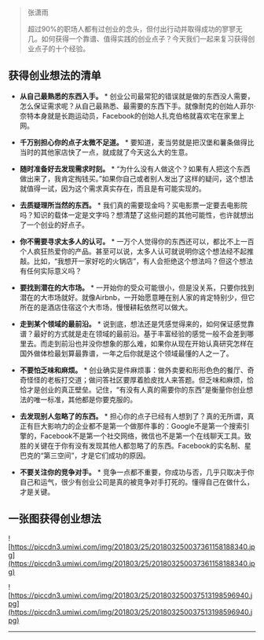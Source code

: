 > 张潇雨
> 
> 超过90%的职场人都有过创业的念头，但付出行动并取得成功的寥寥无几。如何获得一个靠谱、值得实践的创业点子？今天我们一起来复习获得创业点子的十个经验。

## 获得创业想法的清单

* **从自己最熟悉的东西入手。** * 创业公司最常犯的错误就是做的东西没人需要，怎么保证需求呢？从自己最熟悉、最需要的东西下手。就像耐克的创始人菲尔·奈特本身就是长跑运动员，Facebook的创始人扎克伯格就喜欢宅在家里上网。

* **千万别担心你的点子太微不足道。** * 要知道，麦当劳就是把汉堡和薯条做得比当时的其他家店快了一点，就成就了今天这么大的生意。

* **随时准备好去发现需求时刻。** * “为什么没有人做这个？如果有人把这个东西做出来了，我肯定掏钱买。”如果你自己或者别人发出了这样的疑问，这个想法就值得一试，因为这个需求真实存在，而且是有可能实现的。

* **去质疑理所当然的东西。** * 我们真的需要现金吗？买电影票一定要去电影院吗？知识的载体一定是文字吗？想清楚了这些问题的其他可能性，也许就想出了一个创业的好点子。

* **你不需要寻求太多人的认可。** * 一万个人觉得你的东西还可以，都比不上一百个人疯狂热爱你的产品。甚至可以说，太多人认可就说明你这个想法经不起推敲。比如，“我想开一家好吃的火锅店”，有人会拒绝这个想法吗？但这个想法有任何实际意义吗？

* **要找到潜在的大市场。** * 一开始你的受众可能很小，但是没关系，只要你找到潜在的大市场就好。就像Airbnb，一开始愿意睡在别人家的肯定特别少，但它所在的是酒店住宿这个大市场，慢慢耕耘依然可以做大。

* **走到某个领域的最前沿。** * 说到底，想法还是凭感觉得来的，如何保证感觉靠谱？最好的方式就是走在领域的最前沿。基于丰富经验的感觉一般不会差到哪里去。而走到前沿也并没你想象的那么难，如果你从现在开始认真研究怎样在国外做体检最划算最靠谱，一年之后你就是这个领域最懂的人之一了。

* **不要怕乏味和麻烦。** * 创业确实是件麻烦事：做外卖要和形形色色的餐厅、奇奇怪怪的老板打交道；做问答社区要厚着脸皮找人来答题。但乏味和麻烦，恰恰才是创业的真正壁垒。记住，“有没有人真的需要你的东西”是衡量你创业想法的唯一标准，其他都是你要克服的。

* **去发现别人忽略了的东西。** * 担心你的点子已经有人想到了？真的无所谓，真正有巨大影响力的企业都不是第一个做那件事的：Google不是第一个搜索引擎的，Facebook不是第一个社交网络，微信也不是第一个在线聊天工具。致胜的关键在于你有没有发现其他人都忽略了的东西。Facebook的实名制、星巴克的“第三空间”，才是它们成功的原因。

* **不要关注你的竞争对手。** * 竞争一点都不重要，你成功与否，几乎只取决于你自己和运气，很少有创业公司是真的被竞争对手打死的。懂得自己在做什么，才是关键。

## 一张图获得创业想法

![https://piccdn3.umiwi.com/img/201803/25/201803250037361158188340.jpg](https://piccdn3.umiwi.com/img/201803/25/201803250037361158188340.jpg)

![https://piccdn3.umiwi.com/img/201803/25/201803250037513198596940.jpg](https://piccdn3.umiwi.com/img/201803/25/201803250037513198596940.jpg)

---
